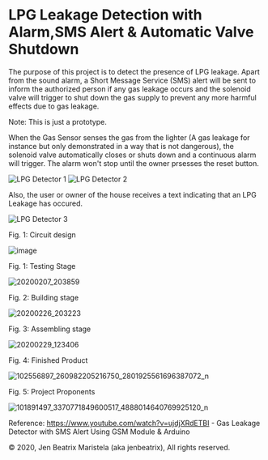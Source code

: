 # LPG Leakage Detection with Alarm,SMS Alert & Automatic Valve Shutdown
The purpose of this project is to detect the presence of LPG leakage. Apart from the sound alarm, a Short Message Service (SMS) alert will be sent to inform the authorized person if any gas leakage occurs and the solenoid valve will trigger to shut down the gas supply to prevent any more harmful effects due to gas leakage. 

Note: This is just a prototype.

When the Gas Sensor senses the gas from the lighter (A gas leakage for instance but only demonstrated in a way that is not dangerous), the solenoid valve automatically closes or shuts down and a continuous alarm will trigger. The alarm won't stop until the owner prsesses the reset button.

![LPG Detector 1](https://user-images.githubusercontent.com/82814920/170656488-2437a13a-6bbd-4a8b-abe7-fe1235226866.gif) ![LPG Detector 2](https://user-images.githubusercontent.com/82814920/170656716-bc823c09-0277-4e2f-ade0-5ca2b71d2c83.gif) 

Also, the user or owner of the house receives a text indicating that an LPG Leakage has occured.

![LPG Detector 3](https://user-images.githubusercontent.com/82814920/170656844-7c0eb2e4-dba4-4259-958c-eb0872ad1c7d.gif)

Fig. 1: Circuit design

![image](https://user-images.githubusercontent.com/82814920/172774338-3fbaa3d0-ead0-4e13-9fed-b9f7c4b51a98.png)

Fig. 1: Testing Stage

![20200207_203859](https://user-images.githubusercontent.com/82814920/171134280-dab55419-3135-4c22-9364-75e1c786203d.jpg)

Fig. 2: Building stage

![20200226_203223](https://user-images.githubusercontent.com/82814920/171134412-843d9cbb-105b-4259-8506-eecb051753d2.jpg)

Fig. 3: Assembling stage

![20200229_123406](https://user-images.githubusercontent.com/82814920/171134606-4d0c0bb7-d05a-4d09-9ed4-9674352ea7c8.jpg)

Fig. 4: Finished Product

![102556897_260982205216750_2801925561696387072_n](https://user-images.githubusercontent.com/82814920/116664110-97c9ba00-a9ca-11eb-8cd7-0ae3b84d4737.jpg)

Fig. 5: Project Proponents

![101891497_3370771849600517_4888014640769925120_n](https://user-images.githubusercontent.com/82814920/171135513-dd96ef35-b653-4a55-8235-2cf5cdae60a8.jpg)

Reference: https://www.youtube.com/watch?v=ujdjXRdETBI - Gas Leakage Detector with SMS Alert Using GSM Module & Arduino

© 2020, Jen Beatrix Maristela (aka jenbeatrix), All rights reserved.

